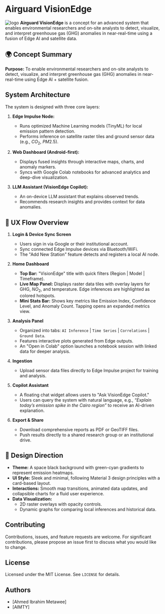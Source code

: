 # Airguard VisionEdge
![logo](logo.gif)
**Airguard VisionEdge** is a concept for an advanced system that enables environmental researchers and on-site analysts to detect, visualize, and interpret greenhouse gas (GHG) anomalies in near-real-time using a fusion of Edge AI and satellite data.

## 🌍 Concept Summary

**Purpose:** To enable environmental researchers and on-site analysts to detect, visualize, and interpret greenhouse gas (GHG) anomalies in near-real-time using Edge AI + satellite fusion.

## System Architecture

The system is designed with three core layers:

1.  **Edge Impulse Node:**
    * Runs optimized Machine Learning models (TinyML) for local emission pattern detection.
    * Performs inference on satellite raster tiles and ground sensor data (e.g., $CO_2$, $PM2.5$).

2.  **Web Dashboard (Android-first):**
    * Displays fused insights through interactive maps, charts, and anomaly markers.
    * Syncs with Google Colab notebooks for advanced analytics and deep-dive visualization.

3.  **LLM Assistant (VisionEdge Copilot):**
    * An on-device LLM assistant that explains observed trends.
    * Recommends research insights and provides context for data anomalies.

## 📱 UX Flow Overview

1.  **Login & Device Sync Screen**
    * Users sign in via Google or their institutional account.
    * Sync connected Edge Impulse devices via Bluetooth/WiFi.
    * The "Add New Station" feature detects and registers a local AI node.

2.  **Home Dashboard**
    * **Top Bar:** "VisionEdge" title with quick filters (Region | Model | Timeframe).
    * **Live Map Panel:** Displays raster data tiles with overlay layers for GHG, $NO_2$, and temperature. Edge inferences are highlighted as colored hotspots.
    * **Mini Stats Bar:** Shows key metrics like Emission Index, Confidence Level, and Anomaly Count. Tapping opens an expanded metrics view.

3.  **Analysis Panel**
    * Organized into tabs: `AI Inference` | `Time Series` | `Correlations` | `Ground Data`.
    * Features interactive plots generated from Edge outputs.
    * An "Open in Colab" option launches a notebook session with linked data for deeper analysis.
4.  **Ingestion**
    * Upload sensor data files directly to Edge Impulse project for training and analysis.
5.  **Copilot Assistant**
    * A floating chat widget allows users to "Ask VisionEdge Copilot."
    * Users can query the system with natural language, e.g., *“Explain today’s emission spike in the Cairo region”* to receive an AI-driven explanation.

6.  **Export & Share**
    * Download comprehensive reports as PDF or GeoTIFF files.
    * Push results directly to a shared research group or an institutional drive.

## 🎨 Design Direction

* **Theme:** A space black background with green-cyan gradients to represent emission heatmaps.
* **UI Style:** Sleek and minimal, following Material 3 design principles with a card-based layout.
* **Interactions:** Smooth map transitions, animated data updates, and collapsible charts for a fluid user experience.
* **Data Visualization:**
    * 2D raster overlays with opacity controls.
    * Dynamic graphs for comparing local inferences and historical data.

## Contributing

Contributions, issues, and feature requests are welcome.
For significant contributions, please propose an issue first to discuss what you would like to change.

## License

Licensed under the MIT License. See `LICENSE` for details.

## Authors

* [Ahmed Ibrahim Metawee]
* [AIMTY]
